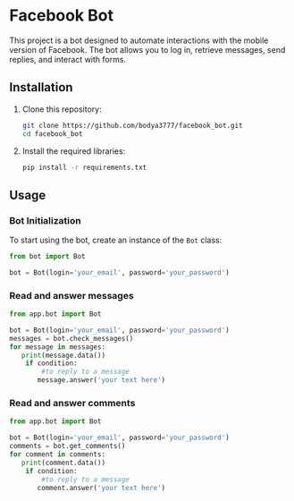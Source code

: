 # Facebook Bot

This project is a bot designed to automate interactions with the mobile version of Facebook. The bot allows you to log in, retrieve messages, send replies, and interact with forms.

## Installation

1. Clone this repository:

    ```bash
    git clone https://github.com/bodya3777/facebook_bot.git
    cd facebook_bot
    ```

2. Install the required libraries:

    ```bash
    pip install -r requirements.txt
    ```

## Usage

### Bot Initialization

To start using the bot, create an instance of the `Bot` class:

```python
from bot import Bot

bot = Bot(login='your_email', password='your_password')
```
### Read and answer messages

```python
from app.bot import Bot

bot = Bot(login='your_email', password='your_password')
messages = bot.check_messages()
for message in messages:
   print(message.data())
    if condition:
        #to reply to a message
       message.answer('your text here')
```


### Read and answer comments

```python
from app.bot import Bot

bot = Bot(login='your_email', password='your_password')
comments = bot.get_comments()
for comment in comments:
   print(comment.data())
    if condition:
        #to reply to a message
       comment.answer('your text here')
```